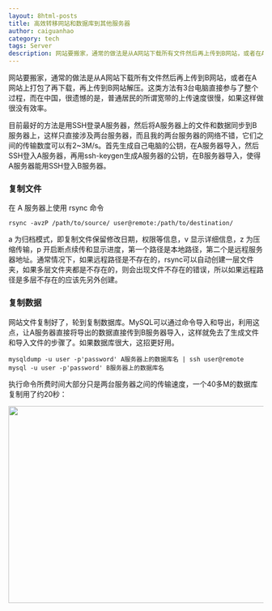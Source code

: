 ```yaml
---
layout: 8html-posts
title: 高效转移网站和数据库到其他服务器
author: caiguanhao
category: tech
tags: Server
description: 网站要搬家，通常的做法是从A网站下载所有文件然后再上传到B网站，或者在A网站上打包了再下载，再上传到B网站解压。而目前最好的方法是SSH登录服务器用rsync命令。
---
```

网站要搬家，通常的做法是从A网站下载所有文件然后再上传到B网站，或者在A网站上打包了再下载，再上传到B网站解压。这类方法有3台电脑直接参与了整个过程，而在中国，很遗憾的是，普通居民的所谓宽带的上传速度很慢，如果这样做很没有效率。

目前最好的方法是用SSH登录A服务器，然后将A服务器上的文件和数据同步到B服务器上，这样只直接涉及两台服务器，而且我的两台服务器的网络不错，它们之间的传输数度可以有2~3M/s。首先生成自己电脑的公钥，在A服务器导入，然后SSH登入A服务器，再用ssh-keygen生成A服务器的公钥，在B服务器导入，使得A服务器能用SSH登入B服务器。

### 复制文件

在 A 服务器上使用 rsync 命令

``rsync -avzP /path/to/source/ user@remote:/path/to/destination/``

a 为归档模式，即复制文件保留修改日期，权限等信息，v 显示详细信息，z 为压缩传输，p 开启断点续传和显示进度，第一个路径是本地路径，第二个是远程服务器地址。通常情况下，如果远程路径是不存在的，rsync可以自动创建一层文件夹，如果多层文件夹都是不存在的，则会出现文件不存在的错误，所以如果远程路径是多层不存在的应该先另外创建。

### 复制数据

网站文件复制好了，轮到复制数据库。MySQL可以通过命令导入和导出，利用这点，让A服务器直接将导出的数据直接传到B服务器导入，这样就免去了生成文件和导入文件的步骤了。如果数据库很大，这招更好用。

``mysqldump -u user -p'password' A服务器上的数据库名 | ssh user@remote mysql -u user -p'password' B服务器上的数据库名``

执行命令所费时间大部分只是两台服务器之间的传输速度，一个40多M的数据库复制用了约20秒：

<img src="/uploads/2012/07/ssh-mysql.png" width="585" height="389" />
